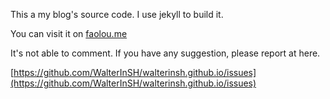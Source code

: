 This a my blog's source code. I use jekyll to build it.

You can visit it on [faolou.me](http://www.faolou.me)

It's not able to comment. If you have any suggestion, please report at here.

[https://github.com/WalterInSH/walterinsh.github.io/issues](https://github.com/WalterInSH/walterinsh.github.io/issues)